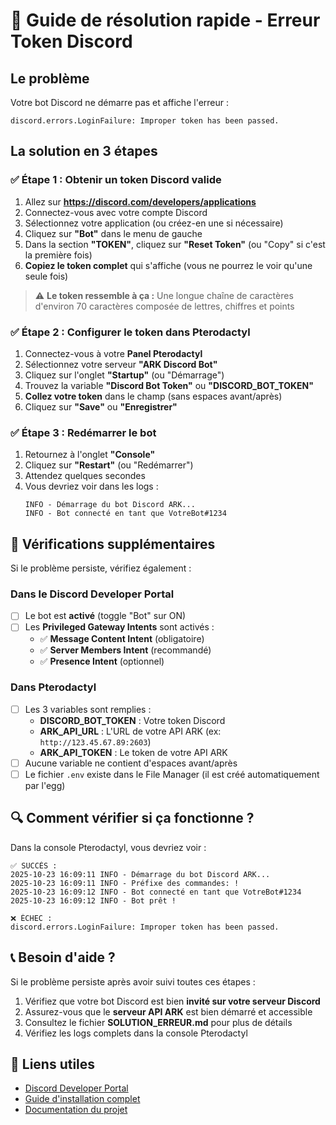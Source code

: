 # 🚨 Guide de résolution rapide - Erreur Token Discord

## Le problème

Votre bot Discord ne démarre pas et affiche l'erreur :
```
discord.errors.LoginFailure: Improper token has been passed.
```

## La solution en 3 étapes

### ✅ Étape 1 : Obtenir un token Discord valide

1. Allez sur **https://discord.com/developers/applications**
2. Connectez-vous avec votre compte Discord
3. Sélectionnez votre application (ou créez-en une si nécessaire)
4. Cliquez sur **"Bot"** dans le menu de gauche
5. Dans la section **"TOKEN"**, cliquez sur **"Reset Token"** (ou "Copy" si c'est la première fois)
6. **Copiez le token complet** qui s'affiche (vous ne pourrez le voir qu'une seule fois)

> ⚠️ **Le token ressemble à ça :** Une longue chaîne de caractères d'environ 70 caractères composée de lettres, chiffres et points

### ✅ Étape 2 : Configurer le token dans Pterodactyl

1. Connectez-vous à votre **Panel Pterodactyl**
2. Sélectionnez votre serveur **"ARK Discord Bot"**
3. Cliquez sur l'onglet **"Startup"** (ou "Démarrage")
4. Trouvez la variable **"Discord Bot Token"** ou **"DISCORD_BOT_TOKEN"**
5. **Collez votre token** dans le champ (sans espaces avant/après)
6. Cliquez sur **"Save"** ou **"Enregistrer"**

### ✅ Étape 3 : Redémarrer le bot

1. Retournez à l'onglet **"Console"**
2. Cliquez sur **"Restart"** (ou "Redémarrer")
3. Attendez quelques secondes
4. Vous devriez voir dans les logs :
   ```
   INFO - Démarrage du bot Discord ARK...
   INFO - Bot connecté en tant que VotreBot#1234
   ```

## 🎯 Vérifications supplémentaires

Si le problème persiste, vérifiez également :

### Dans le Discord Developer Portal

- [ ] Le bot est **activé** (toggle "Bot" sur ON)
- [ ] Les **Privileged Gateway Intents** sont activés :
  - ✅ **Message Content Intent** (obligatoire)
  - ✅ **Server Members Intent** (recommandé)
  - ✅ **Presence Intent** (optionnel)

### Dans Pterodactyl

- [ ] Les 3 variables sont remplies :
  - **DISCORD_BOT_TOKEN** : Votre token Discord
  - **ARK_API_URL** : L'URL de votre API ARK (ex: `http://123.45.67.89:2603`)
  - **ARK_API_TOKEN** : Le token de votre API ARK
- [ ] Aucune variable ne contient d'espaces avant/après
- [ ] Le fichier `.env` existe dans le File Manager (il est créé automatiquement par l'egg)

## 🔍 Comment vérifier si ça fonctionne ?

Dans la console Pterodactyl, vous devriez voir :

```
✅ SUCCÈS :
2025-10-23 16:09:11 INFO - Démarrage du bot Discord ARK...
2025-10-23 16:09:11 INFO - Préfixe des commandes: !
2025-10-23 16:09:12 INFO - Bot connecté en tant que VotreBot#1234
2025-10-23 16:09:12 INFO - Bot prêt !
```

```
❌ ÉCHEC :
discord.errors.LoginFailure: Improper token has been passed.
```

## 📞 Besoin d'aide ?

Si le problème persiste après avoir suivi toutes ces étapes :

1. Vérifiez que votre bot Discord est bien **invité sur votre serveur Discord**
2. Assurez-vous que le **serveur API ARK** est bien démarré et accessible
3. Consultez le fichier **SOLUTION_ERREUR.md** pour plus de détails
4. Vérifiez les logs complets dans la console Pterodactyl

## 🔗 Liens utiles

- [Discord Developer Portal](https://discord.com/developers/applications)
- [Guide d'installation complet](pterodactyl/INSTALLATION_PTERODACTYL.md)
- [Documentation du projet](README.md)

